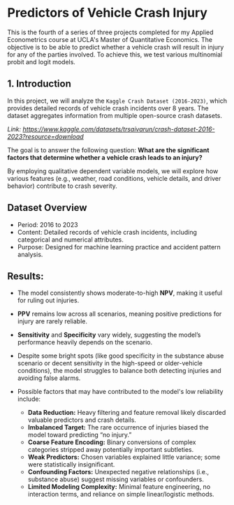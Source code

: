 # Predictors of Vehicle Crash Injury
This is the fourth of a series of three projects completed for my Applied Econometrics course at UCLA's Master of Quantitative Economics. The objective is to be able to predict whether a vehicle crash will result in injury for any of the parties involved. To achieve this, we test various multinomial probit and logit models.

## 1. Introduction
In this project, we will analyze the `Kaggle Crash Dataset (2016-2023)`, which provides detailed records of vehicle crash incidents over 8 years. The dataset aggregates information from multiple open-source crash datasets.

*Link: https://www.kaggle.com/datasets/trsaivarun/crash-dataset-2016-2023?resource=download*

The goal is to answer the following question: **What are the significant factors that determine whether a vehicle crash leads to an injury?**

By employing qualitative dependent variable models, we will explore how various features (e.g., weather, road conditions, vehicle details, and driver behavior) contribute to crash severity.

## Dataset Overview
- Period: 2016 to 2023
- Content: Detailed records of vehicle crash incidents, including categorical and numerical attributes.
- Purpose: Designed for machine learning practice and accident pattern analysis.

## Results:
- The model consistently shows moderate-to-high **NPV**, making it useful for ruling out injuries.  
- **PPV** remains low across all scenarios, meaning positive predictions for injury are rarely reliable.  
- **Sensitivity** and **Specificity** vary widely, suggesting the model’s performance heavily depends on the scenario.  
- Despite some bright spots (like good specificity in the substance abuse scenario or decent sensitivity in the high-speed or older-vehicle conditions), the model struggles to balance both detecting injuries and avoiding false alarms.

- Possible factors that may have contributed to the model's low reliability include:
    - **Data Reduction:** Heavy filtering and feature removal likely discarded valuable predictors and crash details.  
    - **Imbalanced Target:** The rare occurrence of injuries biased the model toward predicting “no injury.”  
    - **Coarse Feature Encoding:** Binary conversions of complex categories stripped away potentially important subtleties.  
    - **Weak Predictors:** Chosen variables explained little variance; some were statistically insignificant.  
    - **Confounding Factors:** Unexpected negative relationships (i.e., substance abuse) suggest missing variables or confounders.  
    - **Limited Modeling Complexity:** Minimal feature engineering, no interaction terms, and reliance on simple linear/logistic methods.
